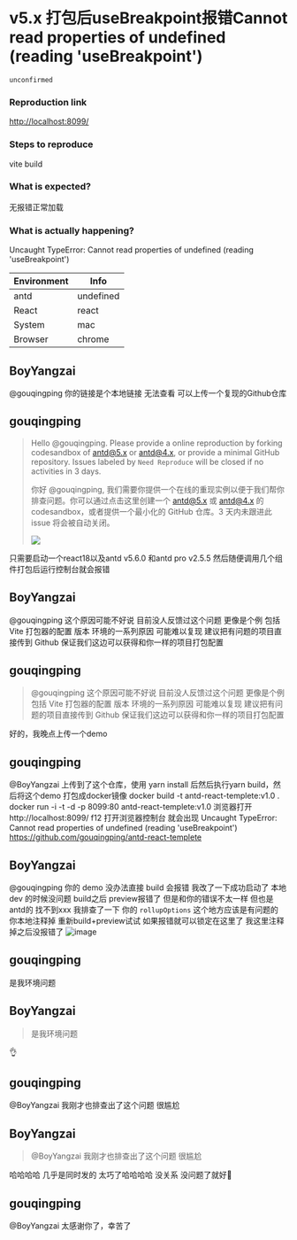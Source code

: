 # v5.x 打包后useBreakpoint报错Cannot read properties of undefined (reading 'useBreakpoint')

`unconfirmed`

### Reproduction link

[http://localhost:8099/](http://localhost:8099/)

### Steps to reproduce

vite build

### What is expected?

无报错正常加载

### What is actually happening?

Uncaught TypeError: Cannot read properties of undefined (reading 'useBreakpoint')

| Environment | Info      |
| ----------- | --------- |
| antd        | undefined |
| React       | react     |
| System      | mac       |
| Browser     | chrome    |

<!-- generated by ant-design-issue-helper. DO NOT REMOVE -->

## BoyYangzai

@gouqingping
你的链接是个本地链接 无法查看
可以上传一个复现的Github仓库

## gouqingping

> Hello @gouqingping. Please provide a online reproduction by forking codesandbox of [antd@5.x](https://u.ant.design/codesandbox-repro) or [antd@4.x](https://u.ant.design/codesandbox-repro-4x), or provide a minimal GitHub repository. Issues labeled by `Need Reproduce` will be closed if no activities in 3 days.
>
> 你好 @gouqingping, 我们需要你提供一个在线的重现实例以便于我们帮你排查问题。你可以通过点击这里创建一个 [antd@5.x](https://u.ant.design/codesandbox-repro) 或 [antd@4.x](https://u.ant.design/codesandbox-repro-4x) 的 codesandbox，或者提供一个最小化的 GitHub 仓库。3 天内未跟进此 issue 将会被自动关闭。
>
> ![](https://camo.githubusercontent.com/3f51b5a32e6e5d5adabdebc5ef968150bdabc8d17a8dc1a535b8fb255d2165d0/68747470733a2f2f67772e616c697061796f626a656374732e636f6d2f7a6f732f616e7466696e63646e2f79396b776737445643642f726570726f647563652e676966)

只需要启动一个react18以及antd v5.6.0 和antd pro v2.5.5 然后随便调用几个组件打包后运行控制台就会报错

## BoyYangzai

@gouqingping
这个原因可能不好说 目前没人反馈过这个问题 更像是个例
包括 Vite 打包器的配置 版本 环境的一系列原因 可能难以复现
建议把有问题的项目直接传到 Github 保证我们这边可以获得和你一样的项目打包配置

## gouqingping

> @gouqingping
> 这个原因可能不好说 目前没人反馈过这个问题 更像是个例
> 包括 Vite 打包器的配置 版本 环境的一系列原因 可能难以复现
> 建议把有问题的项目直接传到 Github 保证我们这边可以获得和你一样的项目打包配置

好的，我晚点上传一个demo

## gouqingping

@BoyYangzai 上传到了这个仓库，使用 yarn install 后然后执行yarn build，然后将这个demo 打包成docker镜像
docker build -t antd-react-templete:v1.0 .
docker run -i -t -d -p 8099:80 antd-react-templete:v1.0
浏览器打开 http://localhost:8099/ f12 打开浏览器控制台 就会出现 Uncaught TypeError: Cannot read properties of undefined (reading 'useBreakpoint')
https://github.com/gouqingping/antd-react-templete

## BoyYangzai

@gouqingping
你的 demo 没办法直接 build 会报错 我改了一下成功启动了
本地 dev 的时候没问题 build之后 preview报错了 但是和你的错误不太一样 但也是antd的 找不到xxx
我排查了一下
你的 `rollupOptions` 这个地方应该是有问题的
你本地注释掉 重新build+preview试试 如果报错就可以锁定在这里了
我这里注释掉之后没报错了
![image](https://github.com/ant-design/ant-design/assets/94534613/25ac0f81-f852-4d15-b0a5-6562368d39ef)

## gouqingping

是我环境问题

## BoyYangzai

> 是我环境问题

👌

## gouqingping

@BoyYangzai 我刚才也排查出了这个问题 很尴尬

## BoyYangzai

> @BoyYangzai 我刚才也排查出了这个问题 很尴尬

哈哈哈哈 几乎是同时发的 太巧了哈哈哈哈
没关系 没问题了就好🤝

## gouqingping

@BoyYangzai 太感谢你了，幸苦了
